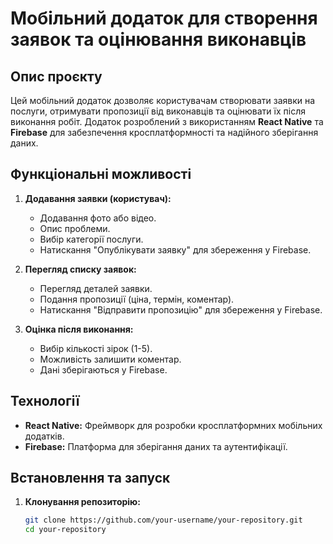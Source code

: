# Мобільний додаток для створення заявок та оцінювання виконавців

## Опис проєкту

Цей мобільний додаток дозволяє користувачам створювати заявки на послуги, отримувати пропозиції від виконавців та оцінювати їх після виконання робіт. Додаток розроблений з використанням **React Native** та **Firebase** для забезпечення кросплатформності та надійного зберігання даних.

## Функціональні можливості

1. **Додавання заявки (користувач):**

   - Додавання фото або відео.
   - Опис проблеми.
   - Вибір категорії послуги.
   - Натискання "Опублікувати заявку" для збереження у Firebase.

2. **Перегляд списку заявок:**

   - Перегляд деталей заявки.
   - Подання пропозиції (ціна, термін, коментар).
   - Натискання "Відправити пропозицію" для збереження у Firebase.

3. **Оцінка після виконання:**
   - Вибір кількості зірок (1-5).
   - Можливість залишити коментар.
   - Дані зберігаються у Firebase.

## Технології

- **React Native:** Фреймворк для розробки кросплатформних мобільних додатків.
- **Firebase:** Платформа для зберігання даних та аутентифікації.

## Встановлення та запуск

1. **Клонування репозиторію:**

   ```bash
   git clone https://github.com/your-username/your-repository.git
   cd your-repository
   ```
